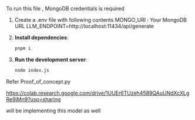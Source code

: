 To run this file , MongoDB credentials is required

1. Create a .env file with following contents
   MONGO_URI : Your MongoDB URL
   LLM_ENDPOINT=http://localhost:11434/api/generate

2. **Install dependencies**:

   ```bash
   pnpm i
   ```

3. **Run the development server**:
   ```bash
   node index.js
   ```

Refer Proof_of_concept.py

https://colab.research.google.com/drive/1UUEr6TUzeh4589QAuUNdXcXLgRe9jMn9?usp=sharing

will be implementing this model as well
